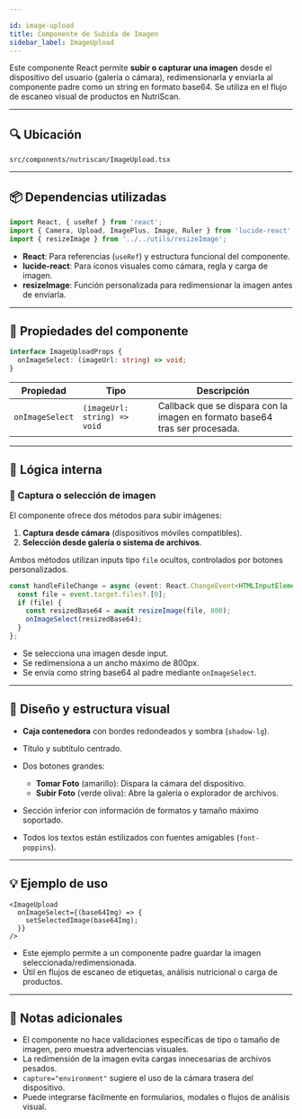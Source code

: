 ```yaml
---

id: image-upload
title: Componente de Subida de Imagen
sidebar_label: ImageUpload
---
```


Este componente React permite **subir o capturar una imagen** desde el dispositivo del usuario (galería o cámara), redimensionarla y enviarla al componente padre como un string en formato base64. Se utiliza en el flujo de escaneo visual de productos en NutriScan.

---

## 🔍 Ubicación

`src/components/nutriscan/ImageUpload.tsx`

---

## 📦 Dependencias utilizadas

```ts
import React, { useRef } from 'react';
import { Camera, Upload, ImagePlus, Image, Ruler } from 'lucide-react';
import { resizeImage } from '../../utils/resizeImage';
```

* **React**: Para referencias (`useRef`) y estructura funcional del componente.
* **lucide-react**: Para íconos visuales como cámara, regla y carga de imagen.
* **resizeImage**: Función personalizada para redimensionar la imagen antes de enviarla.

---

## 🧩 Propiedades del componente

```ts
interface ImageUploadProps {
  onImageSelect: (imageUrl: string) => void;
}
```

| Propiedad       | Tipo                         | Descripción                                                                 |
| --------------- | ---------------------------- | --------------------------------------------------------------------------- |
| `onImageSelect` | `(imageUrl: string) => void` | Callback que se dispara con la imagen en formato base64 tras ser procesada. |

---

## 🧠 Lógica interna

### 📸 Captura o selección de imagen

El componente ofrece dos métodos para subir imágenes:

1. **Captura desde cámara** (dispositivos móviles compatibles).
2. **Selección desde galería o sistema de archivos**.

Ambos métodos utilizan inputs tipo `file` ocultos, controlados por botones personalizados.

```ts
const handleFileChange = async (event: React.ChangeEvent<HTMLInputElement>) => {
  const file = event.target.files?.[0];
  if (file) {
    const resizedBase64 = await resizeImage(file, 800);
    onImageSelect(resizedBase64);
  }
};
```

* Se selecciona una imagen desde input.
* Se redimensiona a un ancho máximo de 800px.
* Se envía como string base64 al padre mediante `onImageSelect`.

---

## 🎨 Diseño y estructura visual

* **Caja contenedora** con bordes redondeados y sombra (`shadow-lg`).
* Título y subtítulo centrado.
* Dos botones grandes:

  * **Tomar Foto** (amarillo): Dispara la cámara del dispositivo.
  * **Subir Foto** (verde oliva): Abre la galería o explorador de archivos.
* Sección inferior con información de formatos y tamaño máximo soportado.
* Todos los textos están estilizados con fuentes amigables (`font-poppins`).

---

## 💡 Ejemplo de uso

```tsx
<ImageUpload
  onImageSelect={(base64Img) => {
    setSelectedImage(base64Img);
  }}
/>
```

* Este ejemplo permite a un componente padre guardar la imagen seleccionada/redimensionada.
* Útil en flujos de escaneo de etiquetas, análisis nutricional o carga de productos.

---

## 📝 Notas adicionales

* El componente no hace validaciones específicas de tipo o tamaño de imagen, pero muestra advertencias visuales.
* La redimensión de la imagen evita cargas innecesarias de archivos pesados.
* `capture="environment"` sugiere el uso de la cámara trasera del dispositivo.
* Puede integrarse fácilmente en formularios, modales o flujos de análisis visual.